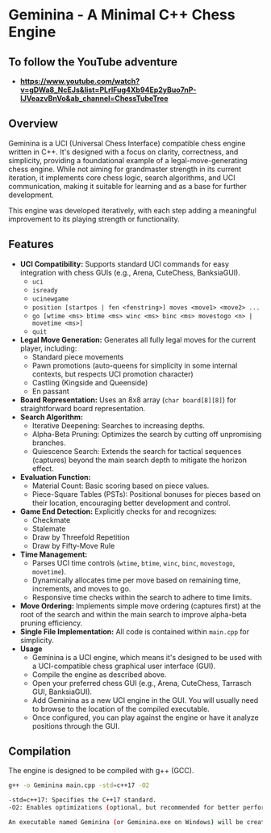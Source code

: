 # Geminina - A Minimal C++ Chess Engine

## To follow the YouTube adventure
*   **https://www.youtube.com/watch?v=gDWa8_NcEJs&list=PLrlFug4Xb94Ep2yBuo7nP-lJVeazvBnVo&ab_channel=ChessTubeTree**

## Overview

Geminina is a UCI (Universal Chess Interface) compatible chess engine written in C++. It's designed with a focus on clarity, correctness, and simplicity, providing a foundational example of a legal-move-generating chess engine. While not aiming for grandmaster strength in its current iteration, it implements core chess logic, search algorithms, and UCI communication, making it suitable for learning and as a base for further development.

This engine was developed iteratively, with each step adding a meaningful improvement to its playing strength or functionality.

## Features

*   **UCI Compatibility:** Supports standard UCI commands for easy integration with chess GUIs (e.g., Arena, CuteChess, BanksiaGUI).
    *   `uci`
    *   `isready`
    *   `ucinewgame`
    *   `position [startpos | fen <fenstring>] moves <move1> <move2> ...`
    *   `go [wtime <ms> btime <ms> winc <ms> binc <ms> movestogo <n> | movetime <ms>]`
    *   `quit`
*   **Legal Move Generation:** Generates all fully legal moves for the current player, including:
    *   Standard piece movements
    *   Pawn promotions (auto-queens for simplicity in some internal contexts, but respects UCI promotion character)
    *   Castling (Kingside and Queenside)
    *   En passant
*   **Board Representation:** Uses an 8x8 array (`char board[8][8]`) for straightforward board representation.
*   **Search Algorithm:**
    *   Iterative Deepening: Searches to increasing depths.
    *   Alpha-Beta Pruning: Optimizes the search by cutting off unpromising branches.
    *   Quiescence Search: Extends the search for tactical sequences (captures) beyond the main search depth to mitigate the horizon effect.
*   **Evaluation Function:**
    *   Material Count: Basic scoring based on piece values.
    *   Piece-Square Tables (PSTs): Positional bonuses for pieces based on their location, encouraging better development and control.
*   **Game End Detection:** Explicitly checks for and recognizes:
    *   Checkmate
    *   Stalemate
    *   Draw by Threefold Repetition
    *   Draw by Fifty-Move Rule
*   **Time Management:**
    *   Parses UCI time controls (`wtime`, `btime`, `winc`, `binc`, `movestogo`, `movetime`).
    *   Dynamically allocates time per move based on remaining time, increments, and moves to go.
    *   Responsive time checks within the search to adhere to time limits.
*   **Move Ordering:** Implements simple move ordering (captures first) at the root of the search and within the main search to improve alpha-beta pruning efficiency.
*   **Single File Implementation:** All code is contained within `main.cpp` for simplicity.
*   **Usage**
    *   Geminina is a UCI engine, which means it's designed to be used with a UCI-compatible chess graphical user interface (GUI).
    *   Compile the engine as described above.
    *   Open your preferred chess GUI (e.g., Arena, CuteChess, Tarrasch GUI, BanksiaGUI).
    *   Add Geminina as a new UCI engine in the GUI. You will usually need to browse to the location of the compiled executable.
    *   Once configured, you can play against the engine or have it analyze positions through the GUI.

## Compilation

The engine is designed to be compiled with g++ (GCC).

```bash
g++ -o Geminina main.cpp -std=c++17 -O2

-std=c++17: Specifies the C++17 standard.
-O2: Enables optimizations (optional, but recommended for better performance). You can also use -O3.

An executable named Geminina (or Geminina.exe on Windows) will be created.
